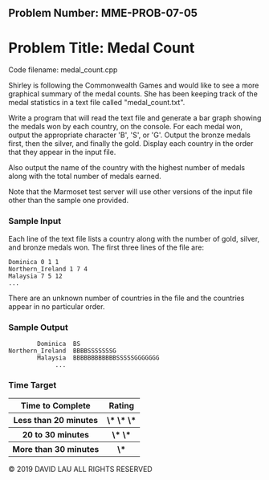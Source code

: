 Problem Number: MME-PROB-07-05
------------------------------

Problem Title: Medal Count
==========================

Code filename: medal_count.cpp

Shirley is following the Commonwealth Games and would like to see a more graphical summary of the medal counts. She has been keeping track of the medal statistics in a text file called "medal_count.txt".

Write a program that will read the text file and generate a bar graph showing the medals won by each country, on the console. For each medal won, output the appropriate character 'B', 'S', or 'G'. Output the bronze medals first, then the silver, and finally the gold. Display each country in the order that they appear in the input file.

Also output the name of the country with the highest number of medals along with the total number of medals earned.

Note that the Marmoset test server will use other versions of the input file other than the sample one provided.

### Sample Input

Each line of the text file lists a country along with the number of gold, silver, and bronze medals won. The first three lines of the file are:

    Dominica 0 1 1
    Northern_Ireland 1 7 4
    Malaysia 7 5 12
    ...

There are an unknown number of countries in the file and the countries appear in no particular order.

### Sample Output

            Dominica  BS
    Northern_Ireland  BBBBSSSSSSSG
            Malaysia  BBBBBBBBBBBBSSSSSGGGGGGG
                 ...

### Time Target

<table>
  <tr>
    <th> Time to Complete </th>
    <th> Rating </th>
  </tr>
  <tr>
    <th> Less than 20 minutes </th>
    <th> \* \* \* </th>
  </tr>
  <tr>
    <th> 20 to 30 minutes </th>
    <th> \* \* </th>
  </tr>
  <tr>
    <th> More than 30 minutes </th>
    <th> \* </th>
  </tr>
</table>


© 2019 DAVID LAU ALL RIGHTS RESERVED
